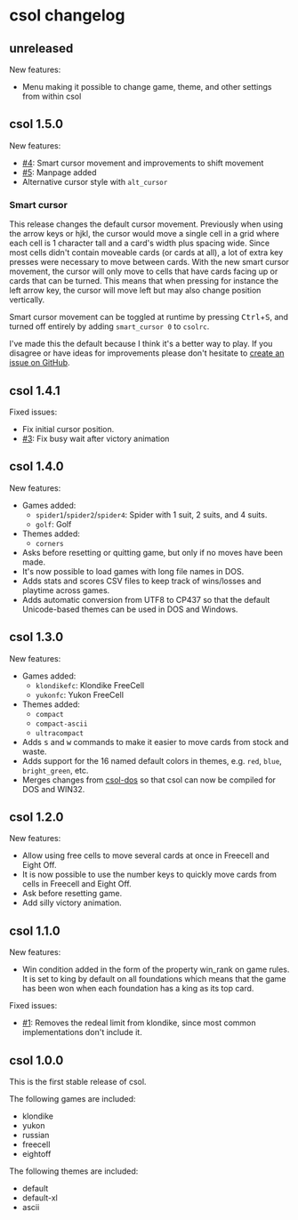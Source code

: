 # csol changelog

## unreleased

New features:

- Menu making it possible to change game, theme, and other settings from within csol

## csol 1.5.0

New features:

- [#4](https://github.com/nielssp/csol/issues/4): Smart cursor movement and improvements to shift movement
- [#5](https://github.com/nielssp/csol/issues/5): Manpage added
- Alternative cursor style with `alt_cursor`

### Smart cursor

This release changes the default cursor movement. Previously when using the arrow keys or hjkl, the cursor would move a single cell in a grid where each cell is 1 character tall and a card's width plus spacing wide. Since most cells didn't contain moveable cards (or cards at all), a lot of extra key presses were necessary to move between cards. With the new smart cursor movement, the cursor will only move to cells that have cards facing up or cards that can be turned. This means that when pressing for instance the left arrow key, the cursor will move left but may also change position vertically.

Smart cursor movement can be toggled at runtime by pressing <kbd>Ctrl</kbd>+<kbd>S</kbd>, and turned off entirely by adding `smart_cursor 0` to `csolrc`.

I've made this the default because I think it's a better way to play. If you disagree or have ideas for improvements please don't hesitate to [create an issue on GitHub](https://github.com/nielssp/csol/issues).

## csol 1.4.1

Fixed issues:

- Fix initial cursor position.
- [#3](https://github.com/nielssp/csol/issues/3): Fix busy wait after victory animation


## csol 1.4.0

New features:

- Games added:
  - `spider1`/`spider2`/`spider4`: Spider with 1 suit, 2 suits, and 4 suits.
  - `golf`: Golf
- Themes added:
  - `corners`
- Asks before resetting or quitting game, but only if no moves have been made.
- It's now possible to load games with long file names in DOS.
- Adds stats and scores CSV files to keep track of wins/losses and playtime across games.
- Adds automatic conversion from UTF8 to CP437 so that the default Unicode-based themes can be used in DOS and Windows.


## csol 1.3.0

New features:

- Games added:
  - `klondikefc`: Klondike FreeCell
  - `yukonfc`: Yukon FreeCell
- Themes added:
  - `compact`
  - `compact-ascii`
  - `ultracompact`
- Adds <kbd>s</kbd> and <kbd>w</kbd> commands to make it easier to move cards from stock and waste.
- Adds support for the 16 named default colors in themes, e.g. `red`, `blue`, `bright_green`, etc.
- Merges changes from [csol-dos](https://github.com/nielssp/csol-dos) so that csol can now be compiled for DOS and WIN32.

## csol 1.2.0

New features:

- Allow using free cells to move several cards at once in Freecell and Eight Off.
- It is now possible to use the number keys to quickly move cards from cells in Freecell and Eight Off.
- Ask before resetting game.
- Add silly victory animation.

## csol 1.1.0

New features:

- Win condition added in the form of the property win_rank on game rules. It is set to king by default on all foundations which means that the game has been won when each foundation has a king as its top card.

Fixed issues:

- [#1](https://github.com/nielssp/csol/issues/1): Removes the redeal limit from klondike, since most common implementations don't include it.

## csol 1.0.0

This is the first stable release of csol.

The following games are included:

- klondike
- yukon
- russian
- freecell
- eightoff

The following themes are included:

- default
- default-xl
- ascii
